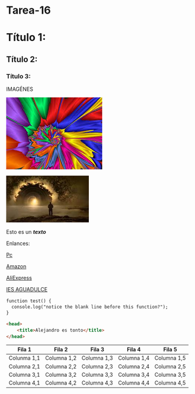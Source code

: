 # Tarea-16
# Título 1:
## Título 2:
### Título 3:

IMAGÉNES

![imagen](https://github.com/Jeffstylees/Tarea-16/blob/main/imagen/imagen.jpg)

![imagen2](https://github.com/Jeffstylees/Tarea-16/blob/main/imagen/imagen2.jpg)

Esto es un ***texto***

Enlances:

[Pc](https://www.pccomponentes.com/sobremesa?campaigntype=rb&campaignchannel=busqueda&gclid=Cj0KCQjwn9CgBhDjARIsAD15h0CvjcG5sw-hFa5e0EAwjGXgltJY1J-b2S-3SFyzkSkZ45FdDiiThuAaAvPVEALw_wcB)


[Amazon](https://www.amazon.es/?&tag=hydesnav-21&ref=pd_sl_781oit2196_e&adgrpid=55589983189&hvpone=&hvptwo=&hvadid=366505385428&hvpos=&hvnetw=g&hvrand=16821132111315884245&hvqmt=e&hvdev=c&hvdvcmdl=&hvlocint=&hvlocphy=1005407&hvtargid=kwd-10573980&hydadcr=4855_1809862)

[AliExpress](https://es.aliexpress.com/?gatewayAdapt=glo2esp)

[IES AGUADULCE](https://www.iesaguadulce.es/centro/index.php/)

```
function test() {
  console.log("notice the blank line before this function?");
}
```
```HTML
<head>
    <title>Alejandro es tonto</title>
</head>
```

| Fila 1 | Fila 2 | Fila 3 | Fila 4 | Fila 5 |
| --- | --- | --- | --- | --- |
| Colunma 1,1 | Columna 1,2 | Columna 1,3 | Columna 1,4 | Columna 1,5 |
| Columna 2,1 | Columna 2,2 | Columna 2,3 | Columna 2,4 | Columna 2,5 |
| Columna 3,1 | Columna 3,2 | Columna 3,3 | Columna 3,4 | Columna 3,5 |
| Columna 4,1 | Columna 4,2 | Columna 4,3 | Columna 4,4 | Columna 4,5 |







